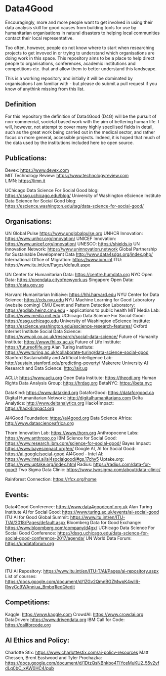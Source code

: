 # Data4Good

Encouragingly, more and more people want to get involved in using their data analysis skill for good causes from building tools for use by humanitarian organisations in natural disasters to helping local communities contact their local representative.

Too often, however, people do not know where to start when researching projects to get invoved in or trying to understand which organisations are doing work in this space. This repository aims to be a place to help direct people to organisations, conferences, academic institutions and competitions etc. that and allow them to better understand this landscape.

This is a working repository and initially it will be dominated by organisations I am familiar with - but please do submit a pull request if you know of anythink missing from this list.

## Definition

For this repository the definition of Data4Good (D4G) will be the pursuit of non-commercial, societal based work with the aim of bettering human life. I will, however, not attempt to cover many highly specilised fields in detail, such as the great work being carried out in the medical sector, and rather focus on more general, accessible projects. Indeed, it is hoped that much of the data used by the institutions included here be open source.

## Publications:

Devex: https://www.devex.com  
MIT Technology Review: https://www.technologyreview.com  
LIMN: https://limn.it

UChicago Data Science For Social Good blog: https://dssg.uchicago.edu/blog/
University of Washington eScience Institute Data Science for Social Good blog: https://escience.washington.edu/tag/data-science-for-social-good/

## Organisations:

UN Global Pulse https://www.unglobalpulse.org
UNHCR Innovation: https://www.unhcr.org/innovation/
UNICEF Innovation: https://www.unicef.org/innovation/
UNESCO: https://shields.io
UN Innovation Network: https://www.uninnovation.network
Global Partnership for Sustainable Development Data http://www.data4sdgs.org/index.php/
International Office of Migration: https://www.iom.int
ITU: https://www.itu.int/en/Pages/default.aspx

UN Center for Humanitarian Data: https://centre.humdata.org
NYC Open Data: https://opendata.cityofnewyork.us
Singapore Open Data: https://data.gov.sg

Harvard Humanitarian Initiaive: https://hhi.harvard.edu
NYU Center for Data Science: https://cds.nyu.edu
NYU Machine Learning for Good Laboratory (website coming)
CMU Event and Pattern Detection Laboratory: https://epdlab.heinz.cmu.edu - applications to public health
MIT Media Lab: https://www.media.mit.edu
UChicago Data Science For Social Good: https://dssg.uchicago.edu
University of Washington eScience Institute: https://escience.washington.edu/escience-research-features/
Oxford Internet Institute Social Data Science: https://www.oii.ox.ac.uk/research/social-data-science/
Future of Humanity Institute: https://www.fhi.ox.ac.uk
Future of Life Institute: https://futureoflife.org
Alan Turing Institute: https://www.turing.ac.uk/collaborate-turing/data-science-social-good
Stanford Sustainability and Artificial Intelligence Lab: http://sustain.stanford.edu/predicting-poverty/
Makerere University AI Research and Data Science: http://air.ug
 
ACLU: https://www.aclu.org
Open Data Institute: https://theodi.org
Human Rights Data Analysis Group: https://hrdag.org
BetaNYC: https://beta.nyc

DataKind: https://www.datakind.org
DataforGood: https://dataforgood.ca
Digital Humanitarian Network: http://digitalhumanitarians.com
Delta Analytics: http://www.deltanalytics.org
Hack4Impact: https://hack4impact.org

AI4Good Foundation: https://ai4good.org
Data Science Africa: http://www.datascienceafrica.org

Thorn Innovation Lab: https://www.thorn.org
Anthropocene Labs: https://www.anthropo.co
IBM Science for Social Good: https://www.research.ibm.com/science-for-social-good/
Bayes Impact: https://www.bayesimpact.org/en/
Google AI, AI for Social Good: https://ai.google/social-good
AI4Good - Intel AI: https://www.intel.ai/ai4socialgood/#gs.17chy5
Uptake.org: https://www.uptake.org/index.html
Radius: https://radius.com/data-for-good/
Two Sigma Data Clinic: https://www.twosigma.com/about/data-clinic/

Rainforest Connection: https://rfcx.org/home

## Events:

Data4Good Conference: https://www.data4goodconf.org.uk
Alan Turing Institute AI for Social Good: https://www.turing.ac.uk/events/ai-social-good
ITU AI for Good Global Summit: https://www.itu.int/en/ITU-T/AI/2018/Pages/default.aspx
Bloomberg Data for Good Exchange: https://www.bloomberg.com/company/d4gx/
UChicago Data Science For Social Good Conference: https://dssg.uchicago.edu/data-science-for-social-good-conference-2017/agenda/
UN World Data Forum: https://undataforum.org

## Other:
ITU AI Repository: https://www.itu.int/en/ITU-T/AI/Pages/ai-repository.aspx
List of courses: https://docs.google.com/document/d/1ZGv2QmnBGZMwpK4wll6-RwyCc9WAnniua_Bmbq1IedQ/edit

## Competitions:

Kaggle: https://www.kaggle.com
CrowdAI: https://www.crowdai.org
DataDriven: https://www.drivendata.org
IBM Call for Code: https://callforcode.org

## AI Ethics and Policy:
Charlotte Stix: https://www.charlottestix.com/ai-policy-resources
Matt Chessen, Brent Eastwood and Tyler Prochazka: https://docs.google.com/document/d/1DtzQsNBhkbo4TIYceMuKU2_55v2yfdLq0bC_xAW0HC4/pub
